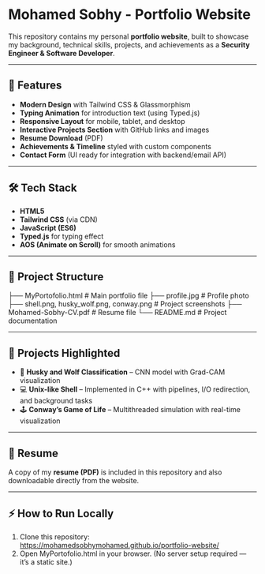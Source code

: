# Mohamed Sobhy - Portfolio Website

This repository contains my personal **portfolio website**, built to showcase my background, technical skills, projects, and achievements as a **Security Engineer & Software Developer**.


---

## 📌 Features
- **Modern Design** with Tailwind CSS & Glassmorphism
- **Typing Animation** for introduction text (using Typed.js)
- **Responsive Layout** for mobile, tablet, and desktop
- **Interactive Projects Section** with GitHub links and images
- **Resume Download** (PDF)
- **Achievements & Timeline** styled with custom components
- **Contact Form** (UI ready for integration with backend/email API)

---

## 🛠️ Tech Stack
- **HTML5**
- **Tailwind CSS** (via CDN)
- **JavaScript (ES6)**
- **Typed.js** for typing effect
- **AOS (Animate on Scroll)** for smooth animations

---

## 📂 Project Structure
├── MyPortofolio.html # Main portfolio file 
├── profile.jpg # Profile photo
├── shell.png, husky_wolf.png, conway.png # Project screenshots
├── Mohamed-Sobhy-CV.pdf # Resume file
└── README.md # Project documentation


---

## 🔗 Projects Highlighted
- 🐺 **Husky and Wolf Classification** – CNN model with Grad-CAM visualization  
- 💻 **Unix-like Shell** – Implemented in C++ with pipelines, I/O redirection, and background tasks  
- 🕹️ **Conway’s Game of Life** – Multithreaded simulation with real-time visualization  

---

## 📄 Resume
A copy of my **resume (PDF)** is included in this repository and also downloadable directly from the website.

---

## ⚡ How to Run Locally
1. Clone this repository:
   https://mohamedsobhymohamed.github.io/portfolio-website/
2. Open MyPortofolio.html in your browser.
(No server setup required — it’s a static site.)

